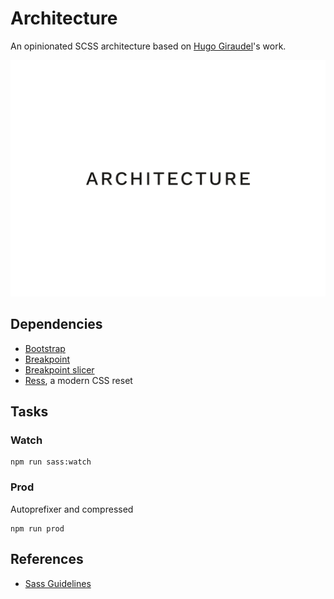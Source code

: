 # Architecture

An opinionated SCSS architecture based on [Hugo Giraudel](https://github.com/HugoGiraudel)'s work.

![Architecture](architecture.png)

## Dependencies

- [Bootstrap](https://github.com/twbs/bootstrap-sass)
- [Breakpoint](https://github.com/at-import/breakpoint)
- [Breakpoint slicer](https://github.com/lolmaus/breakpoint-slicer)
- [Ress](https://github.com/filipelinhares/ress), a modern CSS reset

## Tasks

### Watch

```
npm run sass:watch
```

### Prod

Autoprefixer and compressed

```
npm run prod
```

## References

- [Sass Guidelines](https://sass-guidelin.es/#architecture)
